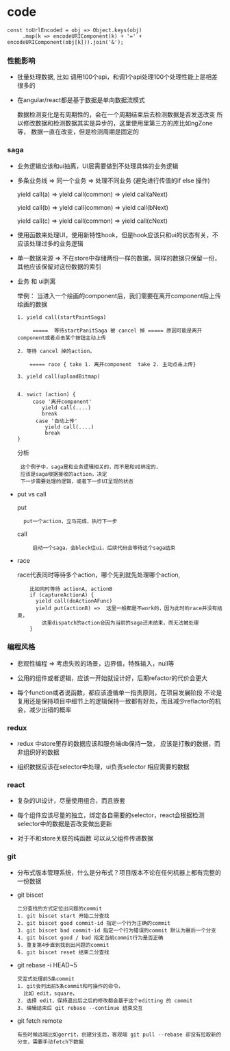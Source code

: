 # code

```
const toUrlEncoded = obj => Object.keys(obj)
     .map(k => encodeURIComponent(k) + '=' + encodeURIComponent(obj[k])).join('&');
```

### 性能影响
 + 批量处理数据, 比如 调用100个api，和调1个api处理100个处理性能上是相差很多的
 
 + 在angular/react都是基于数据是单向数据流模式
 
   数据检测变化是有周期性的，会在一个周期结束后去检测数据是否发送改变
   所以修改数据和检测数据其实是异步的，这里使用里第三方的库比如ngZone等，
   数据一直在改变，但是检测周期是固定的

### saga
 + 业务逻辑应该和ui抽离，UI层需要做到不处理具体的业务逻辑
 + 多条业务线 => 同一个业务 => 处理不同业务 (避免进行传值的if else 操作)
   
    yield call(a) => yield call(common) => yield call(aNext)
    
    yield call(b) => yield call(common) => yield call(bNext)
    
    yield call(c) => yield call(common) => yield call(cNext)
    
 +  使用函数来处理UI，使用新特性hook，但是hook应该只和ui的状态有关，不应该处理过多的业务逻辑
 
 +  单一数据来源 =>  不在store中存储两份一样的数据，同样的数据只保留一份，其他应该保留对这份数据的索引
 
 +  业务 和 ui剥离
  
     举例：  当进入一个绘画的component后，我们需要在离开component后上传绘画的数据
     
        1. yield call(startPaintSaga) 

             =====  等待startPanitSaga 被 cancel 掉 ===== 原因可能是离开component或者点击某个按钮主动上传
        
        2. 等待 cancel 掉的action，
        
            ===== race { take 1. 离开component  take 2. 主动点击上传}
            
        3. yield call(uploadBitmap)
         
        
        4. swict (action) {
             case '离开component'
                yield call(....)
                break
              case '自动上传'
                 yield call(....)
                 break
        }
      分析
         
         这个例子中，saga是和业务逻辑相关的，而不是和UI绑定的，
         应该是saga根据接收的action，决定
         下一步需要处理的逻辑，或者下一步UI呈现的状态
         
    
+  put  vs  call
    
      put 
            
         put一个action，立马完成，执行下一步

      call 
           
            启动一个saga，会block住ui，后续代码会等待这个saga结束
            
+  race
      
      race代表同时等待多个action，哪个先到就先处理哪个action,
           
           比如同时等待 actionA, actionB
           if (captureActionA) {
             yield call(doActionAFunc)
             yield put(actionB) =>  这里一般都是不work的，因为此时的race并没有结束，
               这里dispatch的action会因为当前的saga还未结束，而无法被处理
           }
           
            



### 编程风格
 
 +  悲观性编程 => 考虑失败的场景，边界值，特殊输入，null等
 
 +  公用的组件或者逻辑，应该一开始就设计好，后期refactor的代价会更大
 
 +  每个function或者说函数，都应该遵循单一指责原则，在项目发展阶段
     不论是复用还是保持项目中细节上的逻辑保持一致都有好处，而且减少reflactor的机会，减少出错的概率


### redux

 + redux 中store里存的数据应该和服务端db保持一致， 应该是打散的数据，而非组织好的数据

 + 组织数据应该在selector中处理，ui负责selector 相应需要的数据



### react

  + 复杂的UI设计，尽量使用组合，而且嵌套
  
  + 每个组件应该尽量的独立，绑定各自需要的selector，react会根据检测selector中的数据是否改变做出更新
   
  +  对于不和store关联的纯函数
     可以从父组件传递数据
     
     
### git

   + 分布式版本管理系统，什么是分布式？项目版本不论在任何机器上都有完整的一份数据
   
   + git biscet
   
         二分查找的方式定位出问题的commit
         1. git biscet start 开始二分查找
         2. git biscet good commit-id 指定一个行为正确的commit
         3. git biscet bad commit-id 指定一个行为错误的commit 默认为最后一个分支
         4. git biscet good / bad 指定当前commit行为是否正确
         5. 重复第4步直到找到出问题的commit
         6. git biscet reset 结束二分查找
         
   + git rebase -i HEAD~5
   
         交互式处理前5条commit
         1. git会列出前5条commit和可操作的命令，
           比如 edit，square，
         2. 选择 edit，保持退出后之后的修改都会基于这个editting 的 commit
         3. 编辑结束后 git rebase --continue 结束交互

   + git fetch remote 
          
         有些时候远端比如gerrit，创建分支后，客观端 git pull --rebase 却没有拉取新的分支，需要手动fetch下数据

    
 

